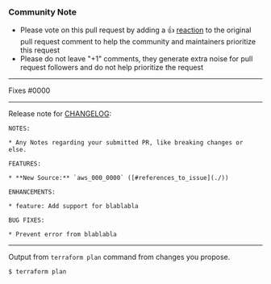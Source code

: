 <!--- 
See how to make a good Pull Request at : https://github.blog/2015-01-21-how-to-write-the-perfect-pull-request/ 
--->

### Community Note
<!---
No need to modify anything within this section.
--->
* Please vote on this pull request by adding a 👍 [reaction](https://blog.github.com/2016-03-10-add-reactions-to-pull-requests-issues-and-comments/) to the original pull request comment to help the community and maintainers prioritize this request
* Please do not leave "+1" comments, they generate extra noise for pull request followers and do not help prioritize the request

***

<!---
State an issue that you address on this PR.
--->
Fixes #0000

***

Release note for [CHANGELOG](https://github.com/traveloka/terraform-aws-resource-naming/blob/master/CHANGELOG.md):
<!--
If the changes are not user facing, just write "NONE" in the release-note block below.
-->

```release-note
NOTES:

* Any Notes regarding your submitted PR, like breaking changes or else.

FEATURES:

* **New Source:** `aws_000_0000` ([#references_to_issue](./))

ENHANCEMENTS:

* feature: Add support for blablabla

BUG FIXES:

* Prevent error from blablabla
```

***

Output from `terraform plan` command from changes you propose.

```
$ terraform plan

```

<!---
Credit: 
This template is modified version of https://github.com/terraform-providers/terraform-provider-aws/blob/master/.github/PULL_REQUEST_TEMPLATE.md

Created: May 27, 2019 
Last updated: July 11, 2019
--->

